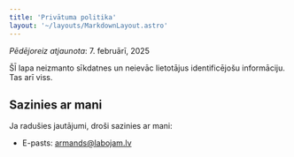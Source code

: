 ```yaml
---
title: 'Privātuma politika'
layout: '~/layouts/MarkdownLayout.astro'
---
```


_Pēdējoreiz atjaunota_: 7. februārī, 2025

ŠĪ lapa neizmanto sīkdatnes un neievāc lietotājus identificējošu informāciju. Tas arī viss.

## Sazinies ar mani

Ja radušies jautājumi, droši sazinies ar mani:

- E-pasts: armands@labojam.lv
